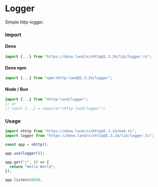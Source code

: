 # Logger
Simple http-logger.

### Import
#### Deno
```ts
import {...} from "https://deno.land/x/nhttp@1.3.24/lib/logger.ts";
```
#### Deno npm
```ts
import {...} from "npm:nhttp-land@1.3.24/logger";
```
#### Node / Bun
```ts
import {...} from "nhttp-land/logger";
// or
// const {...} = require("nhttp-land/logger");
```

### Usage
```ts
import nhttp from "https://deno.land/x/nhttp@1.3.24/mod.ts";
import logger from "https://deno.land/x/nhttp@1.3.24/lib/logger.ts";

const app = nhttp();

app.use(logger());

app.get("/", () => {
  return "Hello World";
});

app.listen(8000);
```